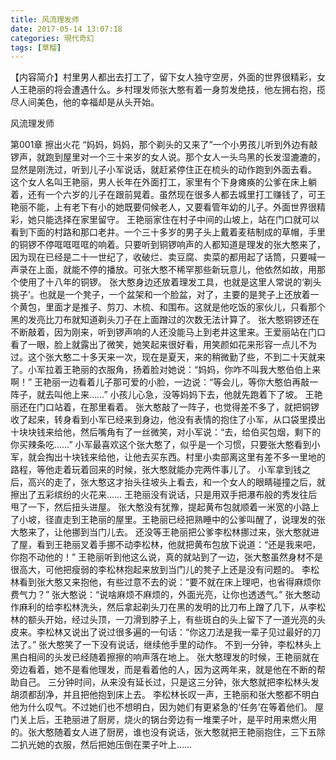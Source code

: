```yaml
---
title: 风流理发师
date: 2017-05-14 13:07:18
categories: 現代奇幻
tags: [草榴]
---
```

【内容简介】村里男人都出去打工了，留下女人独守空房，外面的世界很精彩，女人王艳丽的将会遭遇什么。乡村理发师张大憨有着一身剪发绝技，他左拥右抱，揽尽人间美色，他的幸福却是从头开始。


风流理发师


第001章 擦出火花
“妈妈，妈妈，那个剃头的又来了”一个小男孩儿听到外边有敲锣声，就跑到屋里对一个三十来岁的女人说。那个女人一头乌黑的长发湿漉漉的，显然是刚洗过，听到儿子小军说话，就赶紧停住正在梳头的动作跑到外面去看。
这个女人名叫王艳丽，男人长年在外面打工，家里有个下身瘫痪的公爹在床上躺着，还有一个六岁的儿子在跟前晃着。虽然现在很多人都去城里打工赚钱了，可王艳丽不能，上有老下有小的她既要伺候老人，又要看管年幼的儿子。外面世界很精彩，她只能选择在家里留守。
王艳丽家住在村子中间的山坡上，站在门口就可以看到下面的村路和那口老井。一个三十多岁的男子头上戴着麦秸制成的草帽，手里的铜锣不停哐哐哐哐的响着。只要听到铜锣响声的人都知道是理发的张大憨来了，因为现在已经是二十一世纪了，收破烂、卖豆腐、卖菜的都用起了话筒，只要喊一声录在上面，就能不停的播放。可张大憨不稀罕那些新玩意儿，他依然如故，用那个使用了十八年的铜锣。
张大憨身边还放着理发工具，也就是这里人常说的‘剃头挑子’。也就是一个凳子，一个盆架和一个脸盆，对了，主要的是凳子上还放着一个黄包，里面才是推子、剪刀、木梳、和围布。这就是他吃饭的家伙儿，只看那个黑的发亮比刀布就知道剃头刀子在上面蹭过的次数无法计算了。
张大憨铜锣还在不断敲着，因为刚来，听到锣声响的人还没能马上到老井这里来。王爱丽站在门口看了一眼，脸上就露出了微笑，她笑起来很好看，用笑颜如花来形容一点儿不为过。这个张大憨二十多天来一次，现在是夏天，来的稍微勤了些，不到二十天就来了。小军拉着王艳丽的衣服角，扬着脸对她说：“妈妈，你咋不叫我大憨伯伯上来啊！”
王艳丽一边看着儿子那可爱的小脸，一边说：“等会儿，等你大憨伯再敲一阵子，就去叫他上来……”
小孩儿心急，没等妈妈下去，他就先跑着下了坡。
王艳丽还在门口站着，在那里看着。
张大憨敲了一阵子，也觉得差不多了，就把铜锣收了起来，转身看到小军已经来到身边，他没有表情的抱住了小军，从口袋里摸出十块块钱来给他，然后嘴角有了一丝微笑，对小军说：“去，给伯买包烟，剩下的你买辣条吃……”
小军最喜欢这个张大憨了，似乎是一个习惯，只要张大憨看到小军，就会掏出十块钱来给他，让他去买东西。村里小卖部离这里有差不多一里地的路程，等他走着玩着回来的时候，张大憨就能办完两件事儿了。
小军拿到钱之后，高兴的走了，张大憨这才抬头往坡头上看去，和一个女人的眼睛碰撞之后，就擦出了五彩缤纷的火花来……
王艳丽没有说话，只是用双手把瀑布般的秀发往后甩了一下，然后扭头进屋。
张大憨没有犹豫，提起黄布包就顺着一米宽的小路上了小坡，径直走到王艳丽的屋里。王艳丽已经把熟睡中的公爹叫醒了，说理发的张大憨来了，让他挪到当门儿去。
还没等王艳丽把公爹李松林挪过来，张大憨就进了屋，看到王艳丽叉着手挪不动李松林，他就把黄布包放下说道：“还是我来吧，你抱不动他的！”
王艳丽听到他这么说，真的就站到了一边，张大憨虽然身材不是很高大，可他把瘦弱的李松林抱起来放到当门儿的凳子上还是没有问题的。
李松林看到张大憨又来抱他，有些过意不去的说：“要不就在床上理吧，也省得麻烦你费气力？”
张大憨说：“说啥麻烦不麻烦的，外面光亮，让你也透透气。”
张大憨动作麻利的给李松林洗头，然后拿起剃头刀在黑的发明的比刀布上蹭了几下，从李松林的额头开始，经过头顶，一刀滑到脖子上，有些斑白的头上留下了一道光亮的头皮来。李松林又说出了说过很多遍的一句话：“你这刀法是我一辈子见过最好的刀法了。”
张大憨笑了一下没有说话，继续他手里的动作。
不到一分钟，李松林头上黑白相间的头发已经随着擦擦的响声落在地上。
张大憨理发的时候，王艳丽就在旁边看着，她不是看他理发，而是看着他的人，因为这两年来，就是他在不断的帮助自己。
三分钟时间，从来没有延长过，只是这三分钟，张大憨就把李松林头发胡须都刮净，并且把他抱到床上去。
李松林长叹一声，王艳丽和张大憨都不明白他为什么叹气。不过她们也不想明白，因为她们有更紧急的‘任务’在等着他们。
屋门关上后，王艳丽进了厨房，烧火的锅台旁边有一堆栗子叶，是平时用来燃火用的。张大憨随着女人进了厨房，谁也没有说话，张大憨就把王艳丽抱住，三下五除二扒光她的衣服，然后把她压倒在栗子叶上……